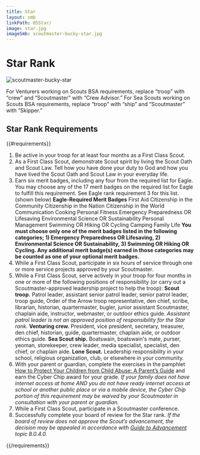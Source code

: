 ```yaml
---
title: Star
layout: smb
linkPath: 05Star/
image: star.jpg
imageSmb: scoutmaster-bucky-star.jpg
---
```


# Star Rank

<div class="D(f) Fxd(c)--s">

<div class="Ta(c) Pt(1em)--s">

![scoutmaster-bucky-star]({{imageSmb}})</div>

<div>

For Venturers working on Scouts BSA requirements, replace “troop” with “crew” and “Scoutmaster” with “Crew Advisor.” For Sea Scouts working on Scouts BSA requirements, replace “troop” with “ship” and “Scoutmaster” with “Skipper.”

</div></div>

## Star Rank Requirements

{{#requirements}}
1. Be active in your troop for at least four months as a First Class Scout.
2. As a First Class Scout, demonstrate Scout spirit by living the Scout Oath and Scout Law. Tell how you have done your duty to God and how you have lived the Scout Oath and Scout Law in your everyday life.
3. Earn six merit badges, including any four from the required list for Eagle. You may choose any of the 17 merit badges on the required list for Eagle to fulfill this requirement. See Eagle rank requirement 3 for this list. (shown below)
      **Eagle-Required Merit Badges**
         First Aid
         Citizenship in the Community
         Citizenship in the Nation
         Citizenship in the World
         Communication
         Cooking
         Personal Fitness
         Emergency Preparedness OR Lifesaving
         Environmental Science OR Sustainability
         Personal Management
         Swimming OR Hiking OR Cycling
         Camping
         Family Life
      **You must choose only one of the merit badges listed in the following categories; 1) Emergency Preparedness OR Lifesaving, 2) Environmental Science OR Sustainability, 3) Swimming OR Hiking OR Cycling. Any additional merit badge(s) earned in those categories may be counted as one of your optional merit badges.**
4. While a First Class Scout, participate in six hours of service through one or more service projects approved by your Scoutmaster.
5.  While a First Class Scout, serve actively in your troop for four months in one or more of the following positions of responsibility (or carry out a Scoutmaster-approved leadership project to help the troop):
    **Scout troop.** Patrol leader, assistant senior patrol leader, senior patrol leader, troop guide, Order of the Arrow troop representative, den chief, scribe, librarian, historian, quartermaster, bugler, junior assistant Scoutmaster, chaplain aide, instructor, webmaster, or outdoor ethics guide. *Assistant patrol leader is not an approved position of responsibility for the Star rank.*
    **Venturing crew.** President, vice president, secretary, treasurer, den chief, historian, guide, quartermaster, chaplain aide, or outdoor ethics guide.
    **Sea Scout ship.** Boatswain, boatswain's mate, purser, yeoman, storekeeper, crew leader, media specialist, specialist, den chief, or chaplain aide.
    **Lone Scout.** Leadership responsibility in your school, religious organization, club, or elsewhere in your community.
6. With your parent or guardian, complete the exercises in the pamphlet [How to Protect Your Children from Child Abuse: A Parent’s Guide](https://filestore.scouting.org/filestore/ypt/pdf/46-015.pdf) and earn the Cyber Chip award for your grade.
*If your family does not have internet access at home AND you do not have ready internet access at school or another public place or via a mobile device, the Cyber Chip portion of this requirement may be waived by your Scoutmaster in consultation with your parent or guardian.*
7. While a First Class Scout, participate in a Scoutmaster conference.
8. Successfully complete your board of review for the Star rank. *If the board of review does not approve the Scout’s advancement, the decision may be appealed in accordance with [Guide to Advancement](https://filestore.scouting.org/filestore/pdf/33088.pdf) topic 8.0.4.0.*

{{/requirements}}
